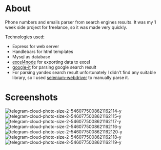 # About

Phone numbers and emails parser from search engines results. It was my 1 week side project for freelance, so it was made very quickly.

Technologies used:
- Express for web server
- Handlebars for html templates
- Mysql as database
- [excel4node](https://www.npmjs.com/package/excel4node) for exporting data to excel
- [google-it](https://www.npmjs.com/package/google-it) for parsing google search result
- For parsing yandex search result unfortunately I didn't find any suitable library, so I used [selenium-webdriver](https://www.npmjs.com/package/selenium-webdriver) to manually parse it.

# Screenshots

![telegram-cloud-photo-size-2-5460775008621162114-y](https://user-images.githubusercontent.com/38819868/167429940-b65a805c-380b-4db6-aaf4-8932719c4ea5.jpg)
![telegram-cloud-photo-size-2-5460775008621162115-y](https://user-images.githubusercontent.com/38819868/167429958-28cdbb0d-7bc3-4a9d-9a27-09d30b64dfa1.jpg)
![telegram-cloud-photo-size-2-5460775008621162117-y](https://user-images.githubusercontent.com/38819868/167429986-ea68c298-9a40-4be6-a025-a7558ca3b14c.jpg)
![telegram-cloud-photo-size-2-5460775008621162116-y](https://user-images.githubusercontent.com/38819868/167430008-8234cc2b-0754-46a8-8360-7a7cf4e49829.jpg)
![telegram-cloud-photo-size-2-5460775008621162120-y](https://user-images.githubusercontent.com/38819868/167430037-92bfa453-c945-449a-9bc7-4eff2f8c732f.jpg)
![telegram-cloud-photo-size-2-5460775008621162118-y](https://user-images.githubusercontent.com/38819868/167430055-8f5ba897-224a-43bf-9fce-a4b2434ad89c.jpg)
![telegram-cloud-photo-size-2-5460775008621162119-y](https://user-images.githubusercontent.com/38819868/167430063-a6123674-47ad-4da8-bacb-b01a190edc84.jpg)

